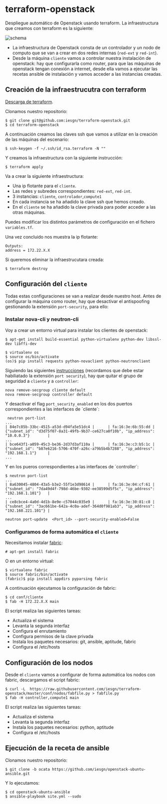 # terraform-openstack

Despliegue automático de Openstack usando terraform. La infraestructura que creamos con terraform es la siguiente:

![schema](https://github.com/iesgn/terraform-openstack/raw/master/img/tos.png)

* La infraestructura de Openstack consta de un controlador y un nodo de computo que se van a crear en dos redes internas (`red-ext` y `red-int`).
* Desde la máquina `cliente` vamos a controlar nuestra instalación de openstack: hay que configurarla como router, para que las máquinas de openstack tengan conexión a internet, desde ella vamos a ejecutar las recetas ansible de instalación y vamos acceder a las instancias creadas.

## Creación de la infraestrucutra con terraform

[Descarga de terraform](https://www.terraform.io/downloads.html).

Clonamos nuestro repositorio:

	$ git clone git@github.com:iesgn/terraform-openstack.git
	$ cd terraform-openstack

A continuación creamos las claves ssh que vamos a utilizar en la creación de las máquinas del escenario:

	$ ssh-keygen -f ~/.ssh/id_rsa.terraform -N ""

Y creamos la infraestructura con la siguiente instrucción:

	$ terraform apply

Va a crear la siguiente infraestructura:

* Una ip flotante para el `cliente`.
* Las redes y subredes correspondientes: `red-ext`, `red-int`.
* 3 instancias: `cliente`, `controlador`,`compute1`
* En cada instancia se ha añadido la clave ssh que hemos creado.
* En el `cliente` se ha añadido la clave privada para poder acceder a las otras máquinas.

Puedes modificar los distintos parámetros de configuración en el fichero `variables.tf`.

Una vez concluido nos muestra la ip flotante:

	Outputs:
	address = 172.22.X.X

Si queremos eliminar la infraestrucutara creada:

	$ terraform destroy

## Configuración del `cliente` 

Todas estas configuraciones se van a realizar desde nuestro host. Antes de configurar la máquina como router, hay que desactivar el antispoofing gestionando la extensión `port-security`, para ello:

### Instalar nova-cli y neutron-cli

Voy a crear un entorno virtual para instalar los clientes de openstack:

	$ apt-get install build-essential python-virtualenv python-dev libssl-dev libffi-dev

	$ virtualenv os
	$ source os/bin/activate
	(os)$ pip install requests python-novaclient python-neutronclient

Siguiendo las siguientes [instrucciones](https://wiki.openstack.org/wiki/Neutron/ML2PortSecurityExtensionDriver) (recordamos que debe estar habiliatado la extensión `port security`), hay que quitar el grupo de seguridad a `cliente` y a `controller`:

	nova remove-secgroup cliente default
	nova remove-secgroup controller default


Y desactivar el flag `port_security_enabled` en los dos puertos correspondientes a las interfaces de ´cliente´:

	 neutron port-list
	...
	| 84e7c85b-33bc-4515-a53d-d94fa5e51dc4 |      | fa:16:3e:6b:55:dd | {"subnet_id": "d3d75f07-8a31-49fb-9b37-ce627ca0f10b", "ip_address": "10.0.0.3"}        |
	...
	| bce643f1-a059-45c3-be36-2d37d3af110a |      | fa:16:3e:c3:b5:1c | {"subnet_id": "b87e6216-5706-470f-a26c-a79b5b4b7288", "ip_address": "192.168.1.1"}     |
	...


Y en los pueros correspondientes a las interfaces de ´controller´:

	$ neutron port-list
	...
	| 8a630045-4804-43a5-b3e2-55f1e3d98614 |      | fa:16:3e:04:cf:61 | {"subnet_id": "7da49d4f-798d-46be-9302-ee38599d5f5c", "ip_address": "192.168.1.101"}   |
	...
	| ce8cbce4-4a0d-4d1b-8e9e-c57044c035e9 |      | fa:16:3e:30:81:c8 | {"subnet_id": "3ac661be-642a-4c0a-adef-364d0f981ab3", "ip_address": "192.168.221.101"} |
	
	neutron port-update  <Port_id> --port-security-enabled=False


### Configuramos de forma automática el `cliente`

Necesitamos instalar [fabric](http://www.fabfile.org/):

	# apt-get install fabric

O en un entorno virtual:

	$ virtualenv fabric
	$ source fabric/bin/activate
	(fabric)$ pip install appdirs pyparsing fabric  

A continuación ejecutamos la configuración de fabric:

	$ cd conf/cliente
	$ fab -H 172.22.X.X main

El script realiza las siguientes tareas:

* Actualiza el sistema
* Levanta la segunda interfaz
* Configura el enrutamiento 
* Configura permisos de la clave privada
* Instala los paquetes necesarios: git, ansible, aptitude, fabric
* Configura el /etc/hosts

## Configuración de los nodos

Desde el `cliente`  vamos a configurar de forma automática los nodos con fabric, descargamos el script fabric:

	$ curl -L  https://raw.githubusercontent.com/iesgn/terraform-openstack/master/conf/nodos/fabfile.py > fabfile.py
	$ fab -H controller,compute1 main

El script realiza las siguientes tareas:

* Actualiza el sistema
* Levanta la segunda interfaz
* Instala los paquetes necesarios: python, aptitude
* Configura el /etc/hosts

## Ejecución de la receta de ansible

Clonamos nuestro repositorio:

	$ git clone -b ocata https://github.com/iesgn/openstack-ubuntu-ansible.git
	
Y lo ejecutamos:

	$ cd openstack-ubuntu-ansible
	$ ansible-playbook site.yml --sudo
